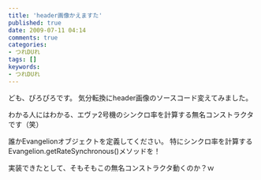 ```yaml
---
title: 'header画像かえますた'
published: true
date: 2009-07-11 04:14
comments: true
categories:
- つれDUれ
tags: []
keywords:
- つれDUれ
---
```

ども、ぴろぴろです。
気分転換にheader画像のソースコード変えてみました。

わかる人にはわかる、エヴァ2号機のシンクロ率を計算する無名コンストラクタです（笑）

誰かEvangelionオブジェクトを定義してください。
特にシンクロ率を計算するEvangelion.getRateSynchronous()メソッドを！

実装できたとして、そもそもこの無名コンストラクタ動くのか？ｗ